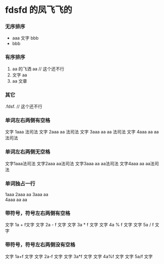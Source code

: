 # fdsfd 的凤飞飞的

### 无序排序

* aaa 文字 bbb
* bbb

### 有序排序

1. aa 的飞洒 aa  // 这个还不行
2. 文字 aa
3. aa  文章

### 其它

.fdsf. // 这个还不行

### 单词左右两侧有空格

文字  1aaa 法司法
文字  2aaa aa 法司法
文字 3aaa aa aa 法司法
文字 4aaa   aa aa 法司法

### 单词左右两侧无空格

文字1aaa法司法
文字2aaa aa法司法
文字3aaa aa aa法司法
文字4aaa   aa aa法司法

### 单词独占一行

1aaa
2aaa aa
3aaa   aa  
4aaa  aa  aa

### 带符号，符号左右两侧有空格

文字 1a + f文字
文字 2a - f 文字
文字 3a * f 文字
文字 4a % f 文字
文字 5a / f 文字

### 带符号，符号左右两侧没有空格

文字 1a+f 文字
文字 2a-f 文字
文字 3a*f 文字
文字 4a%f 文字
文字 5a/f 文字